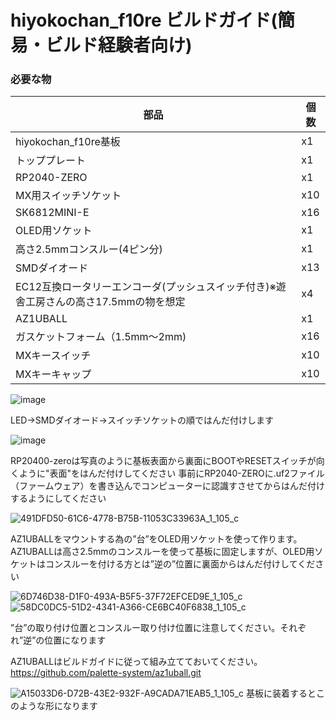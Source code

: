 # hiyokochan_f10re ビルドガイド(簡易・ビルド経験者向け)

### 必要な物



部品|個数
--|--
hiyokochan_f10re基板|x1
トッププレート|x1
RP2040-ZERO|x1
MX用スイッチソケット|x10
SK6812MINI-E |x16
OLED用ソケット |x1
高さ2.5mmコンスルー(4ピン分) |x1
SMDダイオード |x13
EC12互換ロータリーエンコーダ(プッシュスイッチ付き)※遊舎工房さんの高さ17.5mmの物を想定 |x4
AZ1UBALL |x1
ガスケットフォーム（1.5mm〜2mm) |x16
MXキースイッチ |x10
MXキーキャップ |x10






![image](https://github.com/user-attachments/assets/03da02e9-dfe1-4ce2-82e7-f61ff2b2d355)



LED→SMDダイオード→スイッチソケットの順ではんだ付けします





![image](https://github.com/user-attachments/assets/f38c502a-88ec-41c0-98e9-c62e90bdf8ca)



RP20400-zeroは写真のように基板表面から裏面にBOOTやRESETスイッチが向くように"表面"をはんだ付けしてください
事前にRP2040-ZEROに.uf2ファイル（ファームウェア）を書き込んでコンピューターに認識すさせてからはんだ付けするようにしてください






![491DFD50-61C6-4778-B75B-11053C33963A_1_105_c](https://github.com/user-attachments/assets/82d514f4-db1e-41fb-adc5-5ae765b2b872)

AZ1UBALLをマウントする為の”台”をOLED用ソケットを使って作ります。
AZ1UBALLは高さ2.5mmのコンスルーを使って基板に固定しますが、OLED用ソケットはコンスルーを付ける方とは”逆の”位置に裏面からはんだ付けしてください




![6D746D38-D1F0-493A-B5F5-37F72EFCED9E_1_105_c](https://github.com/user-attachments/assets/e08a0f56-c813-42a5-978a-5430d32cd9d2)
![58DC0DC5-51D2-4341-A366-CE6BC40F6838_1_105_c](https://github.com/user-attachments/assets/8244aff5-a5ba-4269-9f74-bfc0dca34d2e)

”台”の取り付け位置とコンスルー取り付け位置に注意してください。それぞれ”逆”の位置になります

AZ1UBALLはビルドガイドに従って組み立てておいてください。
https://github.com/palette-system/az1uball.git


![A15033D6-D72B-43E2-932F-A9CADA71EAB5_1_105_c](https://github.com/user-attachments/assets/a49103af-08b4-4af1-bb82-3101559cfed7)
基板に装着するとこのような形になります

